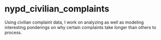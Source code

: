 # nypd_civilian_complaints
Using civilian complaint data, I work on analyzing as well as modeling interesting ponderings on why certain complaints take longer than others to process.
